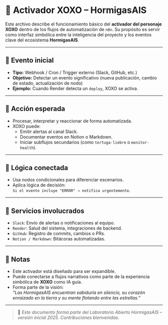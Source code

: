 # 🧠 Activador XOXO – HormigasAIS

Este archivo describe el funcionamiento básico del **activador del personaje XOXO** dentro de los flujos de automatización de `n8n`. Su propósito es servir como interfaz simbólica entre la inteligencia del proyecto y los eventos clave del ecosistema **HormigasAIS**.

---

## 🔄 Evento inicial

- **Tipo:** Webhook / Cron / Trigger externo (Slack, GitHub, etc.)
- **Objetivo:** Detectar un evento significativo (nueva publicación, cambio de estado, actualización de nodo)
- **Ejemplo:** Cuando Render detecta un `deploy`, XOXO se activa.

---

## 🤖 Acción esperada

- Procesar, interpretar y reaccionar de forma automatizada.
- XOXO puede:
  - Emitir alertas al canal Slack.
  - Documentar eventos en Notion o Markdown.
  - Iniciar subflujos secundarios (como `tortuga-liebre` o `monitor-health`).

---

## 🧠 Lógica conectada

- Usa nodos condicionales para diferenciar escenarios.
- Aplica lógica de decisión:  
  `Si el evento incluye "ERROR" → notifica urgentemente`.

---

## 📡 Servicios involucrados

- `Slack`: Envío de alertas o notificaciones al equipo.
- `Render`: Salud del sistema, integraciones de backend.
- `GitHub`: Registro de commits, cambios o PRs.
- `Notion / Markdown`: Bitácoras automatizadas.

---

## 📎 Notas

- Este activador está diseñado para ser expandible.
- Puede conectarse a flujos narrativos como parte de la experiencia simbólica de **XOXO** como IA guía.
- Forma parte de la visión:  
  *“Las HormigasAIS encuentran sabiduría en silencio, su corazón enraizado en la tierra y su mente flotando entre las estrellas.”*

---

> 📘 _Este documento forma parte del Laboratorio Abierto HormigasAIS – versión inicial 2025. Contribuciones bienvenidas._
